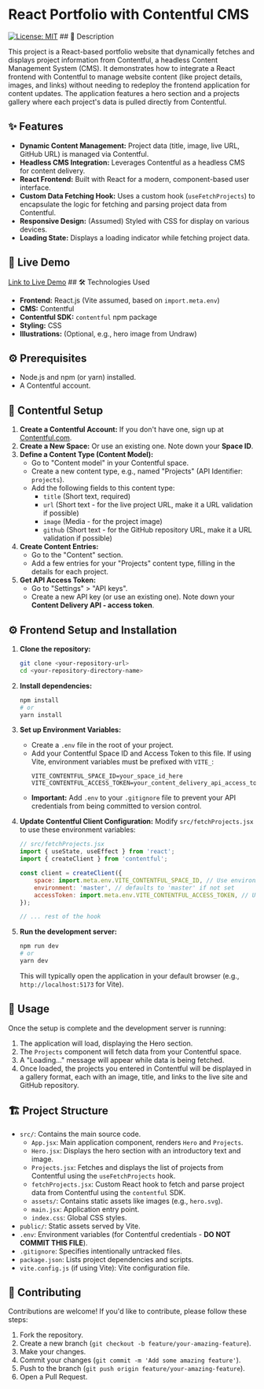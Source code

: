 # React Portfolio with Contentful CMS

[![License: MIT](https://img.shields.io/badge/License-MIT-yellow.svg)](https://opensource.org/licenses/MIT) ## 📝 Description

This project is a React-based portfolio website that dynamically fetches and displays project information from Contentful, a headless Content Management System (CMS). It demonstrates how to integrate a React frontend with Contentful to manage website content (like project details, images, and links) without needing to redeploy the frontend application for content updates. The application features a hero section and a projects gallery where each project's data is pulled directly from Contentful.

## ✨ Features

* **Dynamic Content Management:** Project data (title, image, live URL, GitHub URL) is managed via Contentful.
* **Headless CMS Integration:** Leverages Contentful as a headless CMS for content delivery.
* **React Frontend:** Built with React for a modern, component-based user interface.
* **Custom Data Fetching Hook:** Uses a custom hook (`useFetchProjects`) to encapsulate the logic for fetching and parsing project data from Contentful.
* **Responsive Design:** (Assumed) Styled with CSS for display on various devices.
* **Loading State:** Displays a loading indicator while fetching project data.

## 🚀 Live Demo

[Link to Live Demo](#) ## 🛠️ Technologies Used

* **Frontend:** React.js (Vite assumed, based on `import.meta.env`)
* **CMS:** Contentful
* **Contentful SDK:** `contentful` npm package
* **Styling:** CSS
* **Illustrations:** (Optional, e.g., hero image from Undraw)

## ⚙️ Prerequisites

* Node.js and npm (or yarn) installed.
* A Contentful account.

## 🔑 Contentful Setup

1.  **Create a Contentful Account:** If you don't have one, sign up at [Contentful.com](https://www.contentful.com/).
2.  **Create a New Space:** Or use an existing one. Note down your **Space ID**.
3.  **Define a Content Type (Content Model):**
    * Go to "Content model" in your Contentful space.
    * Create a new content type, e.g., named "Projects" (API Identifier: `projects`).
    * Add the following fields to this content type:
        * `title` (Short text, required)
        * `url` (Short text - for the live project URL, make it a URL validation if possible)
        * `image` (Media - for the project image)
        * `github` (Short text - for the GitHub repository URL, make it a URL validation if possible)
4.  **Create Content Entries:**
    * Go to the "Content" section.
    * Add a few entries for your "Projects" content type, filling in the details for each project.
5.  **Get API Access Token:**
    * Go to "Settings" > "API keys".
    * Create a new API key (or use an existing one). Note down your **Content Delivery API - access token**.

## ⚙️ Frontend Setup and Installation

1.  **Clone the repository:**
    ```bash
    git clone <your-repository-url>
    cd <your-repository-directory-name>
    ```

2.  **Install dependencies:**
    ```bash
    npm install
    # or
    yarn install
    ```

3.  **Set up Environment Variables:**
    * Create a `.env` file in the root of your project.
    * Add your Contentful Space ID and Access Token to this file. If using Vite, environment variables must be prefixed with `VITE_`:
        ```env
        VITE_CONTENTFUL_SPACE_ID=your_space_id_here
        VITE_CONTENTFUL_ACCESS_TOKEN=your_content_delivery_api_access_token_here
        ```
    * **Important:** Add `.env` to your `.gitignore` file to prevent your API credentials from being committed to version control.

4.  **Update Contentful Client Configuration:**
    Modify `src/fetchProjects.jsx` to use these environment variables:
    ```javascript
    // src/fetchProjects.jsx
    import { useState, useEffect } from 'react';
    import { createClient } from 'contentful';

    const client = createClient({
        space: import.meta.env.VITE_CONTENTFUL_SPACE_ID, // Use environment variable
        environment: 'master', // defaults to 'master' if not set
        accessToken: import.meta.env.VITE_CONTENTFUL_ACCESS_TOKEN, // Use environment variable
    });

    // ... rest of the hook
    ```

5.  **Run the development server:**
    ```bash
    npm run dev
    # or
    yarn dev
    ```
    This will typically open the application in your default browser (e.g., `http://localhost:5173` for Vite).

## 📖 Usage

Once the setup is complete and the development server is running:

1.  The application will load, displaying the Hero section.
2.  The `Projects` component will fetch data from your Contentful space.
3.  A "Loading..." message will appear while data is being fetched.
4.  Once loaded, the projects you entered in Contentful will be displayed in a gallery format, each with an image, title, and links to the live site and GitHub repository.

## 🏗️ Project Structure

* `src/`: Contains the main source code.
    * `App.jsx`: Main application component, renders `Hero` and `Projects`.
    * `Hero.jsx`: Displays the hero section with an introductory text and image.
    * `Projects.jsx`: Fetches and displays the list of projects from Contentful using the `useFetchProjects` hook.
    * `fetchProjects.jsx`: Custom React hook to fetch and parse project data from Contentful using the `contentful` SDK.
    * `assets/`: Contains static assets like images (e.g., `hero.svg`).
    * `main.jsx`: Application entry point.
    * `index.css`: Global CSS styles.
* `public/`: Static assets served by Vite.
* `.env`: Environment variables (for Contentful credentials - **DO NOT COMMIT THIS FILE**).
* `.gitignore`: Specifies intentionally untracked files.
* `package.json`: Lists project dependencies and scripts.
* `vite.config.js` (if using Vite): Vite configuration file.

## 🤝 Contributing

Contributions are welcome! If you'd like to contribute, please follow these steps:

1.  Fork the repository.
2.  Create a new branch (`git checkout -b feature/your-amazing-feature`).
3.  Make your changes.
4.  Commit your changes (`git commit -m 'Add some amazing feature'`).
5.  Push to the branch (`git push origin feature/your-amazing-feature`).
6.  Open a Pull Request.
